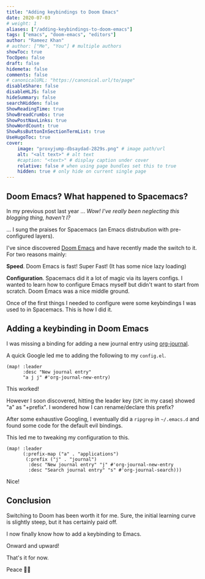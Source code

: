 ```yaml
---
title: "Adding keybindings to Doom Emacs"
date: 2020-07-03
# weight: 1
aliases: ["/adding-keybindings-to-doom-emacs"]
tags: ["emacs", "doom-emacs", "editors"]
author: "Rameez Khan"
# author: ["Me", "You"] # multiple authors
showToc: true
TocOpen: false
draft: false
hidemeta: false
comments: false
# canonicalURL: "https://canonical.url/to/page"
disableShare: false
disableHLJS: false
hideSummary: false
searchHidden: false
ShowReadingTime: true
ShowBreadCrumbs: true
ShowPostNavLinks: true
ShowWordCount: true
ShowRssButtonInSectionTermList: true
UseHugoToc: true
cover:
    image: "proxyjump-dbsaydad-2829s.png" # image path/url
    alt: "<alt text>" # alt text
    #caption: "<text>" # display caption under cover
    relative: false # when using page bundles set this to true
    hidden: true # only hide on current single page
---
```


## Doom Emacs? What happened to Spacemacs?

In my previous post last year ... _Wow! I've really been neglecting this blogging thing, haven't I?_

... I sung the praises for Spacemacs (an Emacs distrubution with pre-configured layers).

I've since discovered [Doom Emacs](https://github.com/hlissner/doom-emacs) and have recently made the switch to it.
For two reasons mainly:

**Speed**. Doom Emacs is fast! Super Fast! (It has some nice lazy loading)

**Configuration**. Spacemacs did it a lot of magic via its layers configs. I wanted to learn how to configure Emacs myself but didn't want to start
from scratch. Doom Emacs was a nice middle ground.

Once of the first things I needed to configure were some keybindings I was used to in Spacemacs. This is how I did it.

## Adding a keybinding in Doom Emacs

I was missing a binding for adding a new journal entry using [org-journal](https://github.com/bastibe/org-journal).

A quick Google led me to adding the following to my `config.el`.

```elisp
(map! :leader
      :desc "New journal entry"
      "a j j" #'org-journal-new-entry)
```

This worked!

However I soon discovered, hitting the leader key (`SPC` in my case) showed "a" as "+prefix". I wondered how I can rename/declare this prefix?

After some exhaustive Googling, I eventually did a `ripgrep` in `~/.emacs.d` and found some code for the default evil bindings.

This led me to tweaking my configuration to this.

```elisp
(map! :leader
      (:prefix-map ("a" . "applications")
       (:prefix ("j" . "journal")
        :desc "New journal entry" "j" #'org-journal-new-entry
        :desc "Search journal entry" "s" #'org-journal-search)))
```

Nice!

## Conclusion

Switching to Doom has been worth it for me. Sure, the initial learning curve is slightly steep, but it has certainly paid off.

I now finally know how to add a keybinding to Emacs.

Onward and upward!

That's it for now.

Peace ✌🏽
